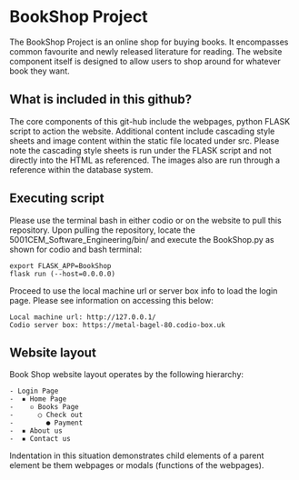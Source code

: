 # BookShop Project

The BookShop Project is an online shop for buying books. It encompasses common favourite and newly released literature for reading. The website component itself is designed to allow users to shop around for whatever book they want. 

## What is included in this github?

The core components of this git-hub include the webpages, python FLASK script to action the website. Additional content include cascading style sheets and image content within the static file located under src. Please note the cascading style sheets is run under the FLASK script and not directly into the HTML as referenced. The images also are run through a reference within the database system.

## Executing script

Please use the terminal bash in either codio or on the website to pull this repository. Upon pulling the repository, locate the 5001CEM_Software_Engineering/bin/ and execute the BookShop.py as shown for codio and bash terminal:

```
export FLASK_APP=BookShop
flask run (--host=0.0.0.0)
```
Proceed to use the local machine url or server box info to load the login page. Please see information on accessing this below:

```
Local machine url: http://127.0.0.1/
Codio server box: https://metal-bagel-80.codio-box.uk
```

## Website layout

Book Shop website layout operates by the following hierarchy:

```
- Login Page
-  ▪ Home Page
-    ▫ Books Page
-      ○ Check out
-        ● Payment
-  ▪ About us
-  ▪ Contact us    
```
Indentation in this situation demonstrates child elements of a parent element be them webpages or modals (functions of the webpages). 
